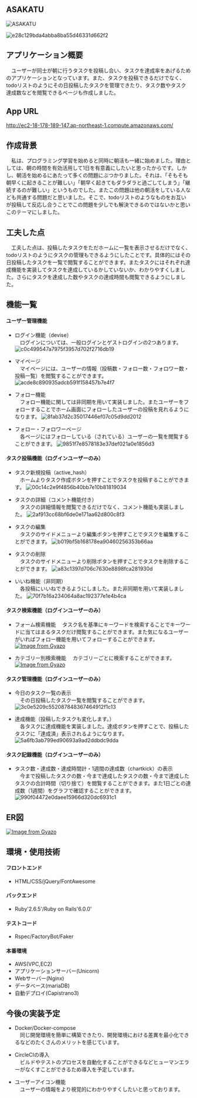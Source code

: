 ## ASAKATU

![ASAKATU](https://user-images.githubusercontent.com/70756110/102959281-6293f380-4522-11eb-8aa6-ecce9e124324.gif)

![e28c129bda4abba8ba55d46331d662f2](https://user-images.githubusercontent.com/70756110/102965267-d937ed80-4530-11eb-906e-f726704f21f6.gif)

## アプリケーション概要

　ユーザーが同士が朝に行うタスクを投稿し合い、タスクを達成率をあげるためのアプリケーションとなっています。また、タスクを投稿できるだけでなく、todoリストのようにその日投稿したタスクを管理できたり、タスク数やタスク達成数などを閲覧できるページも作成しました。

## App URL
http://ec2-18-178-189-147.ap-northeast-1.compute.amazonaws.com/

## 作成背景
　私は、プログラミング学習を始めると同時に朝活も一緒に始めました。理由としては、朝の時間を有効活用して1日を有意義にしたいと思ったからです。しかし、朝活を始めるにあたって多くの問題にぶつかりました。それは、「そもそも朝早くに起きることが難しい」「朝早く起きてもダラダラと過ごしてしまう」「継続するのが難しい」というものでした。またこの問題は他の朝活をしている人なども共通する問題だと思いました。そこで、todoリストのようなものをお互いが投稿して反応し合うことでこの問題を少しでも解決できるのではないかと思いこのテーマにしました。

## 工夫した点
　工夫した点は、投稿したタスクをただホームに一覧を表示させるだけでなく、todoリストのようにタスクの管理もできるようにしたことです。具体的にはその日投稿したタスクを一覧で閲覧することができます。またタスクにはそれぞれ達成機能を実装してタスクを達成しているかしていないか、わかりやすくしました。さらにタスクを達成した数やタスクの達成時間も閲覧できるようにしました。

## 機能一覧

#### ユーザー管理機能
* ログイン機能（devise）  
　ログインについては、一般ログインとゲストログインの2つあります。
![c0c499547a7975f3957d702f2716db19](https://user-images.githubusercontent.com/70756110/103066378-1917d700-45fc-11eb-89d1-4f82a5fdcfba.gif)

* マイページ  
　マイページには、ユーザーの情報（投稿数・フォロー数・フォロワー数・投稿一覧）を閲覧することができます。
![acde8c890935adcb591f158457b7e4f7](https://user-images.githubusercontent.com/70756110/102969445-11432e80-4539-11eb-8985-717a46d1a9f2.gif)

* フォロー機能  
　フォロー機能に関しては非同期を用いて実装しました。またユーザーをフォローすることでホーム画面にフォローしたユーザーの投稿を見れるようになります。
![8fab37d2c35017446ef07c05d9dd2012](https://user-images.githubusercontent.com/70756110/102967518-785ee400-4535-11eb-9500-f94c11fa3d51.gif)

* フォロー・フォロワーページ  
　各ページにはフォローしている（されている）ユーザーの一覧を閲覧することができます。
![9851f7e8578183e37def021a0e1856d3](https://user-images.githubusercontent.com/70756110/102969695-7dbe2d80-4539-11eb-96c7-4fadb3dcc9de.gif)

#### タスク投稿機能（ログインユーザーのみ）
* タスク新規投稿（active_hash）  
　ホームよりタスク作成ボタンを押すことでタスクを投稿することができます。
![00c14c2e9f4856b40bb7e10b81819034](https://user-images.githubusercontent.com/70756110/102967937-5154e200-4536-11eb-9fd9-82713fd5f387.gif)

* タスクの詳細（コメント機能付き）  
　タスクの詳細情報を閲覧できるだけでなく、コメント機能も実装しました。
![2af913cc68bf6de0e171aa62d800c8f3](https://user-images.githubusercontent.com/70756110/102968150-b27cb580-4536-11eb-88dc-42dfb1d26656.gif)

* タスクの編集  
　タスクのサイドメニューより編集ボタンを押すことでタスクを編集することができます。
![b019bf5b168178ea90460256353b66aa](https://user-images.githubusercontent.com/70756110/102968525-5cf4d880-4537-11eb-9a84-255f136e5fa5.gif)

* タスクの削除  
　タスクのサイドメニューより削除ボタンを押すことでタスクを削除することができます。
![a83c1397d706c7630e8898fca281930d](https://user-images.githubusercontent.com/70756110/102968996-3b482100-4538-11eb-8d1a-4659c80b8594.gif)

* いいね機能（非同期）  
　各投稿にいいねできるようにしました。また非同期を用いて実装しました。
![70f7b16a234064a8ac192377e1e4b4ca](https://user-images.githubusercontent.com/70756110/102970999-e5757800-453b-11eb-8b1b-4ee90976a191.gif)

#### タスク検索機能（ログインユーザーのみ）
* フォーム検索機能 
　タスク名を基準にキーワードを検索することでキーワードに当てはまるタスクだけ閲覧することができます。また気になるユーザーがいればフォロー機能を用いてフォローすることができます。 
[![Image from Gyazo](https://i.gyazo.com/d70860472e5d215d1cd396a2e029cf20.gif)](https://gyazo.com/d70860472e5d215d1cd396a2e029cf20)

* カテゴリー別検索機能 
　カテゴリーごとに検索することができます。
[![Image from Gyazo](https://i.gyazo.com/0c09a11b0143fd2eee9252a35a2ce03b.gif)](https://gyazo.com/0c09a11b0143fd2eee9252a35a2ce03b)

#### タスク管理機能（ログインユーザーのみ）
* 今日のタスク一覧の表示  
　その日投稿したタスク一覧を閲覧することができます。
![3c0e5209c552087848367464912f1c13](https://user-images.githubusercontent.com/70756110/102971626-0be7e300-453d-11eb-89d1-cd6a760d3af4.gif)

* 達成機能（投稿したタスクも変化します。）  
　各タスクに達成機能を実装しました。達成ボタンを押すことで、投稿したタスクに「達成済」表示されるようになります。
![5a6fb3ab799ed90693a9ad2ddbdc9dda](https://user-images.githubusercontent.com/70756110/102971768-50737e80-453d-11eb-92d6-eb7db5e277d1.gif)

#### タスク記録機能（ログインユーザーのみ）
* タスク数・達成数・達成時間計・1週間の達成数（chartkick）の表示  
　今まで投稿したタスクの数・今まで達成したタスクの数・今まで達成したタスクの合計時間（切り捨て）を閲覧することができます。また1日ごとの達成数（1週間）をグラフで確認することができます。
![990f04472e0daee15966d320dc6931c1](https://user-images.githubusercontent.com/70756110/102972156-f6bf8400-453d-11eb-8b6f-657f1b03ee10.gif)

## ER図
[![Image from Gyazo](https://i.gyazo.com/e45f0c33c9a817305ef222b7365ff718.png)](https://gyazo.com/e45f0c33c9a817305ef222b7365ff718)

## 環境・使用技術
#### フロントエンド
* HTML/CSS/jQuery/FontAwesome

#### バックエンド
* Ruby'2.6.5'/Ruby on Rails'6.0.0'

#### テストコード
* Rspec/FactoryBot/Faker

#### 本番環境
* AWS(VPC,EC2)
* アプリケーションサーバー(Unicorn)
* Webサーバー(Nginx)
* データベース(mariaDB)
* 自動デプロイ(Capistrano3)

## 今後の実装予定
* Docker/Docker-compose  
　同じ開発環境を簡単に構築できたり、開発環境における差異を最小化できるなどのたくさんのメリットを感じています。

* CircleCIの導入  
　ビルドやテストのプロセスを自動化することができるなどヒューマンエラーがなくすことができるため導入を予定しています。

* ユーザーアイコン機能  
　ユーザーの情報をより視覚的にわかりやすくしたいと思っております。
